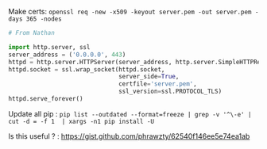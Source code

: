 
Make certs: `openssl req -new -x509 -keyout server.pem -out server.pem -days 365 -nodes`
```py
# From Nathan

import http.server, ssl
server_address = ('0.0.0.0', 443)
httpd = http.server.HTTPServer(server_address, http.server.SimpleHTTPRequestHandler)
httpd.socket = ssl.wrap_socket(httpd.socket,
                               server_side=True,
                               certfile='server.pem',
                               ssl_version=ssl.PROTOCOL_TLS)
httpd.serve_forever()

```

Update all pip : `pip list --outdated --format=freeze | grep -v '^\-e' | cut -d = -f 1  | xargs -n1 pip install -U`

Is this useful ? : https://gist.github.com/phrawzty/62540f146ee5e74ea1ab
